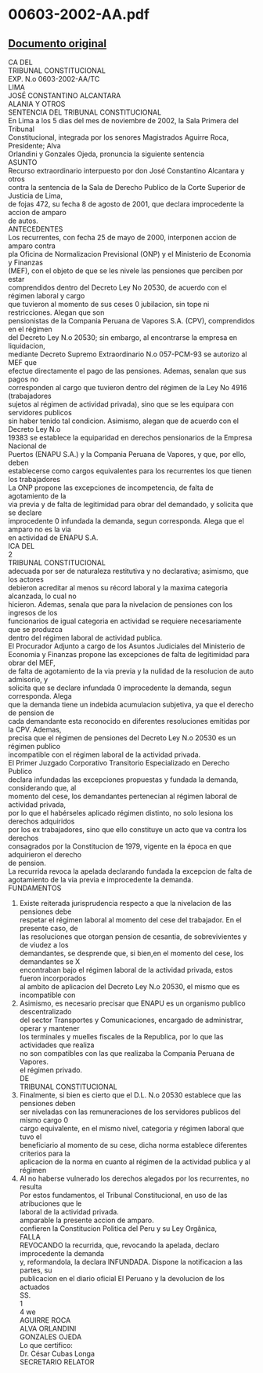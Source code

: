 
00603-2002-AA.pdf
=================
  
[Documento original](https://tc.gob.pe/jurisprudencia/2003/00603-2002-AA.pdf)  
---  
CA DEL  
TRIBUNAL CONSTITUCIONAL  
EXP. N.o 0603-2002-AA/TC  
LIMA  
JOSÉ CONSTANTINO ALCANTARA  
ALANIA Y OTROS  
SENTENCIA DEL TRIBUNAL CONSTITUCIONAL  
En Lima a los 5 dias del mes de noviembre de 2002, la Sala Primera del Tribunal  
Constitucional, integrada por los senores Magistrados Aguirre Roca, Presidente; Alva  
Orlandini y Gonzales Ojeda, pronuncia la siguiente sentencia  
ASUNTO  
Recurso extraordinario interpuesto por don José Constantino Alcantara y otros  
contra la sentencia de la Sala de Derecho Publico de la Corte Superior de Justicia de Lima,  
de fojas 472, su fecha 8 de agosto de 2001, que declara improcedente la accion de amparo  
de autos.  
ANTECEDENTES  
Los recurrentes, con fecha 25 de mayo de 2000, interponen accion de amparo contra  
pla Oficina de Normalizacion Previsional (ONP) y el Ministerio de Economia y Finanzas  
(MEF), con el objeto de que se les nivele las pensiones que perciben por estar  
comprendidos dentro del Decreto Ley No 20530, de acuerdo con el régimen laboral y cargo  
que tuvieron al momento de sus ceses 0 jubilacion, sin tope ni restricciones. Alegan que son  
pensionistas de la Compania Peruana de Vapores S.A. (CPV), comprendidos en el régimen  
del Decreto Ley N.o 20530; sin embargo, al encontrarse la empresa en liquidacion,  
mediante Decreto Supremo Extraordinario N.o 057-PCM-93 se autorizo al MEF que  
efectue directamente el pago de las pensiones. Ademas, senalan que sus pagos no  
corresponden al cargo que tuvieron dentro del régimen de la Ley No 4916 (trabajadores  
sujetos al régimen de actividad privada), sino que se les equipara con servidores publicos  
sin haber tenido tal condicion. Asimismo, alegan que de acuerdo con el Decreto Ley N.o  
19383 se establece la equiparidad en derechos pensionarios de la Empresa Nacional de  
Puertos (ENAPU S.A.) y la Compania Peruana de Vapores, y que, por ello, deben  
establecerse como cargos equivalentes para los recurrentes los que tienen los trabajadores  
La ONP propone las excepciones de incompetencia, de falta de agotamiento de la  
via previa y de falta de legitimidad para obrar del demandado, y solicita que se declare  
improcedente 0 infundada la demanda, segun corresponda. Alega que el amparo no es la via  
en actividad de ENAPU S.A.  
ICA DEL  
2  
TRIBUNAL CONSTITUCIONAL  
adecuada por ser de naturaleza restitutiva y no declarativa; asimismo, que los actores  
debieron acreditar al menos su récord laboral y la maxima categoria alcanzada, lo cual no  
hicieron. Ademas, senala que para la nivelacion de pensiones con los ingresos de los  
funcionarios de igual categoria en actividad se requiere necesariamente que se produzca  
dentro del régimen laboral de actividad publica.  
El Procurador Adjunto a cargo de los Asuntos Judiciales del Ministerio de  
Economia y Finanzas propone las excepciones de falta de legitimidad para obrar del MEF,  
de falta de agotamiento de la via previa y la nulidad de la resolucion de auto admisorio, y  
solicita que se declare infundada 0 improcedente la demanda, segun corresponda. Alega  
que la demanda tiene un indebida acumulacion subjetiva, ya que el derecho de pension de  
cada demandante esta reconocido en diferentes resoluciones emitidas por la CPV. Ademas,  
precisa que el régimen de pensiones del Decreto Ley N.o 20530 es un régimen publico  
incompatible con el régimen laboral de la actividad privada.  
El Primer Juzgado Corporativo Transitorio Especializado en Derecho Publico  
declara infundadas las excepciones propuestas y fundada la demanda, considerando que, al  
momento del cese, los demandantes pertenecian al régimen laboral de actividad privada,  
por lo que el habérseles aplicado régimen distinto, no solo lesiona los derechos adquiridos  
por los ex trabajadores, sino que ello constituye un acto que va contra los derechos  
consagrados por la Constitucion de 1979, vigente en la época en que adquirieron el derecho  
de pension.  
La recurrida revoca la apelada declarando fundada la excepcion de falta de  
agotamiento de la via previa e improcedente la demanda.  
FUNDAMENTOS  
1. Existe reiterada jurisprudencia respecto a que la nivelacion de las pensiones debe  
respetar el régimen laboral al momento del cese del trabajador. En el presente caso, de  
las resoluciones que otorgan pension de cesantia, de sobrevivientes y de viudez a los  
demandantes, se desprende que, si bien,en el momento del cese, los demandantes se X  
encontraban bajo el régimen laboral de la actividad privada, estos fueron incorporados  
al ambito de aplicacion del Decreto Ley N.o 20530, el mismo que es incompatible con  
2. Asimismo, es necesario precisar que ENAPU es un organismo publico descentralizado  
del sector Transportes y Comunicaciones, encargado de administrar, operar y mantener  
los terminales y muelles fiscales de la Republica, por lo que las actividades que realiza  
no son compatibles con las que realizaba la Compania Peruana de Vapores.  
el régimen privado.  
DE  
TRIBUNAL CONSTITUCIONAL  
3. Finalmente, si bien es cierto que el D.L. N.o 20530 establece que las pensiones deben  
ser niveladas con las remuneraciones de los servidores publicos del mismo cargo 0  
cargo equivalente, en el mismo nivel, categoria y régimen laboral que tuvo el  
beneficiario al momento de su cese, dicha norma establece diferentes criterios para la  
aplicacion de la norma en cuanto al régimen de la actividad publica y al régimen  
4. Al no haberse vulnerado los derechos alegados por los recurrentes, no resulta  
Por estos fundamentos, el Tribunal Constitucional, en uso de las atribuciones que le  
laboral de la actividad privada.  
amparable la presente accion de amparo.  
confieren la Constitucion Politica del Peru y su Ley Orgânica,  
FALLA  
REVOCANDO la recurrida, que, revocando la apelada, declaro improcedente la demanda  
y, reformandola, la declara INFUNDADA. Dispone la notificacion a las partes, su  
publicacion en el diario oficial El Peruano y la devolucion de los actuados  
SS.  
1  
4 we  
AGUIRRE ROCA  
ALVA ORLANDINI  
GONZALES OJEDA  
Lo que certifico:  
Dr. César Cubas Longa  
SECRETARIO RELATOR